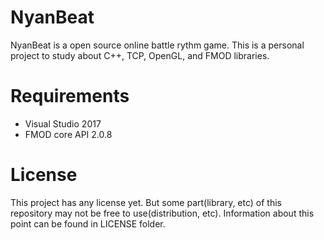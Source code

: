 # NyanBeat

NyanBeat is a open source online battle rythm game. This is a personal project to study about C++, TCP, OpenGL, and FMOD libraries.

# Requirements

- Visual Studio 2017
- FMOD core API 2.0.8

# License

This project has any license yet. But some part(library, etc) of this repository may not be free to use(distribution, etc). Information about this point can be found in LICENSE folder.
